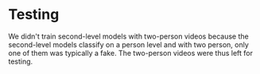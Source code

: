 # Testing

We didn't train second-level models with two-person videos because the second-level models classify on a person level and with two person, only one of them was typically a fake. The two-person videos were thus left for testing.